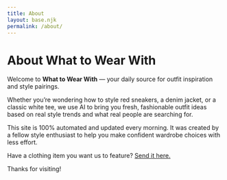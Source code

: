 ```yaml
---
title: About
layout: base.njk
permalink: /about/
---
```


# About What to Wear With

Welcome to **What to Wear With** — your daily source for outfit inspiration and style pairings.

Whether you’re wondering how to style red sneakers, a denim jacket, or a classic white tee, we use AI to bring you fresh, fashionable outfit ideas based on real style trends and what real people are searching for.

This site is 100% automated and updated every morning. It was created by a fellow style enthusiast to help you make confident wardrobe choices with less effort.

Have a clothing item you want us to feature? [Send it here.](https://tally.so/r/waoo0b)

Thanks for visiting!

